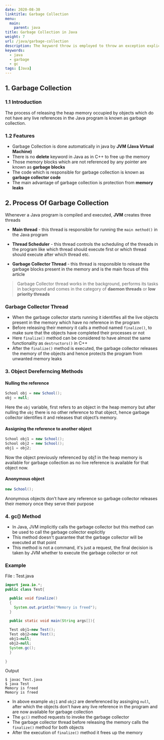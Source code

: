 ```yaml
---
date: 2020-08-30
linktitle: Garbage Collection
menu:
  main:
    parent: java
title: Garbage Collection in Java
weight: 7
url: /java/garbage-collection
description: The keyword throw is employed to throw an exception explicitly. It is mainly used to throw custom exceptions or user-defined exceptions.
keywords:
  - java
  - garbage
  - gc
tags: [Java]  
---
```

## 1. Garbage Collection
###  1.1 Introduction
The process of releasing the heap memory occupied by objects which do not have any live references in the Java program is known as garbage collection.

###  1.2 Features
- Garbage Collection is done automatically in java by **JVM (Java Virtual Machine)**
- There is no **delete** keyword in Java as in C++ to free up the memory
- Those memory blocks which are not referenced by any pointer are known as **garbage blocks**
- The code which is responsible for garbage collection is known as **garbage collector code**
- The main advantage of garbage collection is protection from **memory leaks**
   
## 2. Process Of Garbage Collection  
Whenever a Java program is compiled and executed, **JVM** creates three threads

- **Main thread** -  this thread is responsible for running the `main method()` in the Java program

- **Thread Scheduler** - this thread controls the scheduling of the threads in the program like which thread should execute first or which thread should execute after which thread etc.

- **Garbage Collector Thread** -  this thread is responsible to release the garbage blocks present in the memory and is the main focus of this article

> Garbage Collector thread works in the background, performs its tasks in background  and comes in the category of **daemon threads** or **low priority threads**

### Garbage Collector Thread

- When the garbage collector starts running it identifies all the live objects present in the memory which have no reference in the program
- Before releasing their memory it calls a method named `finalize()`, to make sure that the objects have completed their processes or not
- Here `finalize()` method can be considered to have almost the same functionality as `destructors()` in C++
- After the `finalize()` method is executed, the garbage collector releases the memory of the objects and hence protects the program from unwanted memory leaks           

### 3. Object Dereferncing Methods
#### Nulling the reference
```java
School obj = new School();
obj = null;
```

Here the `obj` variable, first refers to an object in the heap memory but after nulling the `obj` there is no other reference to that object, hence garbage collector identifies it and releases that object’s memory.

#### Assigning the reference to another object
```java
School obj1 = new School();
School obj2 = new School();
obj1 = obj2;
```
Now the object previously referenced by obj1 in the heap memory is available for garbage collection as no live reference is available for that object now.

#### Anonymous object
```java
new School();
```
Anonymous objects don’t have any reference so garbage collector releases their memory once they serve their purpose
   
### 4. gc() Method    
- In Java, JVM implicitly calls the garbage collector but this method can be used to call the garbage collector explicitly
- This method doesn't guarantee that the garbage collector will be executed at that point
- This method is not a command, it's just a request, the final decision is taken by JVM whether to execute the garbage collector or not

### Example
File : Test.java
```java
import java.io.*;
public class Test{  

  public void finalize()
  {
    System.out.println("Memory is freed");
  }  

  public static void main(String args[]){
 
  Test obj1=new Test();  
  Test obj2=new Test();  
  obj1=null;  
  obj2=null;  
  System.gc();  
  }  
   
}
```
Output
```console
$ javac Test.java
$ java Test
Memory is freed
Memory is freed
```

- In above example `obj1` and `obj2` are dereferenced by assinging `null`, after which the objects don't have any live reference in the program and are now available for garbage collection
- The `gc()` method requests to invoke the garbage collector
- The garbage collector thread before releasing the memory calls the `finalize()` method for both objects
- After the execution of `finalize()` method it frees up the memory
